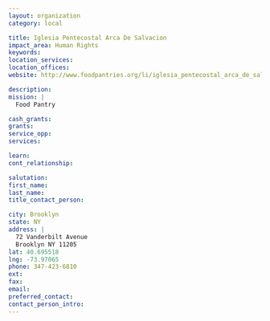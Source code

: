 ```yaml
---
layout: organization
category: local

title: Iglesia Pentecostal Arca De Salvacion
impact_area: Human Rights
keywords: 
location_services: 
location_offices: 
website: http://www.foodpantries.org/li/iglesia_pentecostal_arca_de_salvacion_11205

description: 
mission: |
  Food Pantry

cash_grants: 
grants: 
service_opp: 
services: 

learn: 
cont_relationship: 

salutation: 
first_name: 
last_name: 
title_contact_person: 

city: Brooklyn
state: NY
address: |
  72 Vanderbilt Avenue    
  Brooklyn NY 11205
lat: 40.695518
lng: -73.97065
phone: 347-423-6810
ext: 
fax: 
email: 
preferred_contact: 
contact_person_intro: 
---
```

